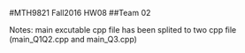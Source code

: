 #MTH9821 Fall2016 HW08
##Team 02

Notes: main excutable cpp file has been splited to two cpp file (main_Q1Q2.cpp and main_Q3.cpp)
